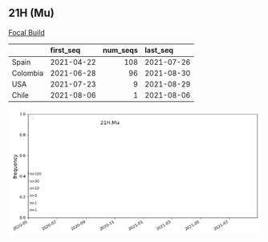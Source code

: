 

## 21H (Mu)
[Focal Build](https://nextstrain.org/groups/neherlab/ncov/21H.Mu)

|          | first_seq   |   num_seqs | last_seq   |
|:---------|:------------|-----------:|:-----------|
| Spain    | 2021-04-22  |        108 | 2021-07-26 |
| Colombia | 2021-06-28  |         96 | 2021-08-30 |
| USA      | 2021-07-23  |          9 | 2021-08-29 |
| Chile    | 2021-08-06  |          1 | 2021-08-06 |

![Overall trends 21H.Mu](/overall_trends_figures/overall_trends_21H.Mu.png)
